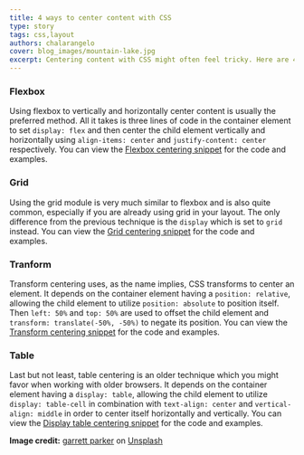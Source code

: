 ```yaml
---
title: 4 ways to center content with CSS
type: story
tags: css,layout
authors: chalarangelo
cover: blog_images/mountain-lake.jpg
excerpt: Centering content with CSS might often feel tricky. Here are 4 easy tricks you can use in your code today.
---
```


### Flexbox

Using flexbox to vertically and horizontally center content is usually the preferred method. All it takes is three lines of code in the container element to set `display: flex` and then center the child element vertically and horizontally using `align-items: center` and `justify-content: center` respectively. You can view the [Flexbox centering snippet](/css/s/flexbox-centering) for the code and examples.

### Grid

Using the grid module is very much similar to flexbox and is also quite common, especially if you are already using grid in your layout. The only difference from the previous technique is the `display` which is set to `grid` instead. You can view the [Grid centering snippet](/css/s/grid-centering) for the code and examples.

### Tranform

Transform centering uses, as the name implies, CSS transforms to center an element. It depends on the container element having a `position: relative`, allowing the child element to utilize `position: absolute` to position itself. Then `left: 50%` and `top: 50%` are used to offset the child element and `transform: translate(-50%, -50%)` to negate its position. You can view the [Transform centering snippet](/css/s/transform-centering) for the code and examples.

### Table

Last but not least, table centering is an older technique which you might favor when working with older browsers. It depends on the container element having a `display: table`, allowing the child element to utilize `display: table-cell` in combination with `text-align: center` and `vertical-align: middle` in order to center itself horizontally and vertically. You can view the [Display table centering snippet](/css/s/display-table-centering) for the code and examples.

**Image credit:** [garrett parker](https://unsplash.com/@garrettpsystems?utm_source=unsplash&utm_medium=referral&utm_content=creditCopyText) on [Unsplash](https://unsplash.com?utm_source=unsplash&utm_medium=referral&utm_content=creditCopyText)
